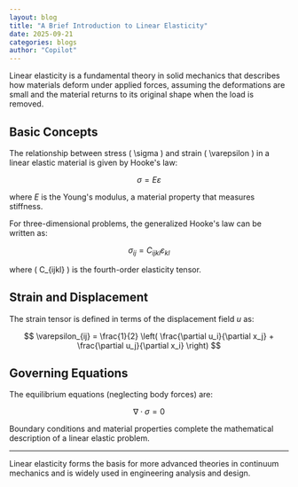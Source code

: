 ```yaml
---
layout: blog
title: "A Brief Introduction to Linear Elasticity"
date: 2025-09-21
categories: blogs
author: "Copilot"
---
```


Linear elasticity is a fundamental theory in solid mechanics that describes how materials deform under applied forces, assuming the deformations are small and the material returns to its original shape when the load is removed.

<!--more-->

## Basic Concepts


The relationship between stress \( \sigma \) and strain \( \varepsilon \) in a linear elastic material is given by Hooke's law:

$$
\sigma = E \varepsilon
$$

where $E$ is the Young's modulus, a material property that measures stiffness.

For three-dimensional problems, the generalized Hooke's law can be written as:

$$
\sigma_{ij} = C_{ijkl} \varepsilon_{kl}
$$

where \( C_{ijkl} \) is the fourth-order elasticity tensor.

## Strain and Displacement

The strain tensor is defined in terms of the displacement field $u$ as:

$$
\varepsilon_{ij} = \frac{1}{2} \left( \frac{\partial u_i}{\partial x_j} + \frac{\partial u_j}{\partial x_i} \right)
$$

## Governing Equations

The equilibrium equations (neglecting body forces) are:

$$
\nabla \cdot \sigma = 0
$$

Boundary conditions and material properties complete the mathematical description of a linear elastic problem.

---

Linear elasticity forms the basis for more advanced theories in continuum mechanics and is widely used in engineering analysis and design.